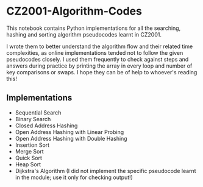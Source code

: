 # CZ2001-Algorithm-Codes

This notebook contains Python implementations for all the searching, hashing and sorting algorithm pseudocodes learnt in CZ2001.

I wrote them to better understand the algorithm flow and their related time complexities, as online implementations tended not to follow the given pseudocodes closely. I used them frequently to check against steps and answers during practice by printing the array in every loop and number of key comparisons or swaps. I hope they can be of help to whoever's reading this!

## Implementations

- Sequential Search
- Binary Search
- Closed Address Hashing
- Open Address Hashing with Linear Probing
- Open Address Hashing with Double Hashing
- Insertion Sort
- Merge Sort
- Quick Sort
- Heap Sort
- Dijkstra's Algorithm (I did not implement the specific pseudocode learnt in the module; use it only for checking output!)